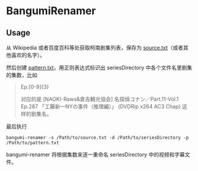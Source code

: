 # BangumiRenamer

## Usage

从 Wikipedia 或者百度百科等处获取柯南剧集列表，保存为 [source.txt](https://github.com/NSFish/BangumiRenamer/blob/master/TestCase/source.txt)（或者其他喜欢的名字）。

然后创建 [pattern.txt](https://github.com/NSFish/BangumiRenamer/blob/master/TestCase/pattern.txt)，用正则表达式标识出 seriesDirectory 中各个文件名里剧集的集数，比如

> Ep.[0-9]{3}
>
> 对应的是 [NAOKI-Raws&倉吉観光協会] 名探偵コナン／Part.11-Vol.1 Ep.287 「工藤新一NYの事件（推理編）」 (DVDRip x264 AC3 Chap) 这样的剧集名。

最后执行

```shell
bangumi-renamer -s /Path/to/source.txt -d /Path/to/seriesDirectory -p /Path/to/pattern.txt
```

bangumi-renamer 将根据集数来逐一重命名 seriesDirectory 中的视频和字幕文件。